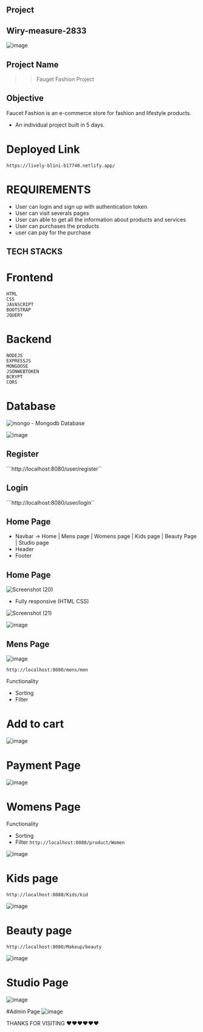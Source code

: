 ## Project
## Wiry-measure-2833

![image](https://user-images.githubusercontent.com/112810259/233773649-c793731c-b31e-4722-b528-8b966c051803.png)
<br>

## Project Name

> > Fauget Fashion Project

## Objective

Faucet Fashion is an e-commerce store for fashion and lifestyle products.

- An individual project built in 5 days.

# Deployed Link

``` https://lively-blini-b17740.netlify.app/ ```


# REQUIREMENTS 
  - User can login and sign up with authentication token
  - User can visit severals pages 
  - User can able to get all the information about products and services
  - User can purchases the products 
  - user can pay for the purchase
  
  ## TECH STACKS
   # Frontend
    HTML
    CSS
    JAVASCRIPT
    BOOTSTRAP
    JQUERY


  # Backend
    NODEJS
    EXPRESSJS
    MONGOOSE
    JSONWEBTOKEN
    BCRYPT
    CORS


  # Database 
  ![mongo](https://user-images.githubusercontent.com/112810259/234212464-2585f09c-10a5-43f3-9bba-d07e7a9305e0.jpeg)
    - Mongodb Database
    
  ![image](https://user-images.githubusercontent.com/112810259/233774360-3d043242-ea13-457c-9cc5-8a2cec999f80.png)

    
 ## Register

```http://localhost:8080/user/register``


## Login 
```http://localhost:8080/user/login``   

## Home Page
 - Navbar -> Home | Mens page | Womens page | Kids page | Beauty Page | Studio page 
 - Header
 - Footer

 ## Home Page
 
![Screenshot (20)](https://user-images.githubusercontent.com/112810259/233774645-18b50576-50d1-46ed-afc1-2162a51b17ba.png)
  - Fully responsive (HTML CSS)

![Screenshot (21)](https://user-images.githubusercontent.com/112810259/233774663-bdace9ae-93f6-454e-ab81-13ffedba8d9d.png)
   
   
  
  
  
 ![image](https://user-images.githubusercontent.com/112810259/233774885-7d0334b0-7012-4b15-9cf3-175a1430ca22.png)
    
 
## Mens Page 


![image](https://user-images.githubusercontent.com/112810259/233774808-0f69a642-b1ff-46b8-aa5c-e48b93dae37c.png)

```http://localhost:8080/mens/men```

Functionality
- Sorting 
- Filter

# Add to cart
![image](https://user-images.githubusercontent.com/112810259/233774853-a4d62468-86ca-4857-bcdd-8eaf308640b4.png)



 # Payment Page
  ![image](https://user-images.githubusercontent.com/112810259/233774933-de5ad540-6d6c-4a5b-ae1a-f34d638378f2.png)
   
# Womens Page
Functionality
- Sorting 
- Filter
```http://localhost:8080/product/Women```

![image](https://user-images.githubusercontent.com/112810259/233775106-95e86510-59b1-4738-be2b-2cdd59326b49.png)

 # Kids page
 
 ```http://localhost:8080/Kids/kid```
 
 ![image](https://user-images.githubusercontent.com/112810259/233775121-cb6a583f-79c1-4278-8fab-cb4cd0876eb4.png)
 
 # Beauty page
 
 ```http://localhost:8080/Makeup/beauty```
 
 ![image](https://user-images.githubusercontent.com/112810259/233775142-04f1bff4-802f-4a9a-9f93-1cfb71ab347f.png)
 
 # Studio Page
 
 ![image](https://user-images.githubusercontent.com/112810259/233775172-0a006cf6-1678-4b14-82ab-ee68e10c9b0c.png)
 
#Admin Page
![image](https://user-images.githubusercontent.com/112810259/233775210-92dfc3c4-c6e1-44a2-86eb-80c42433684d.png)

THANKS FOR VISITING ❤️❤️❤️❤️❤️❤️
